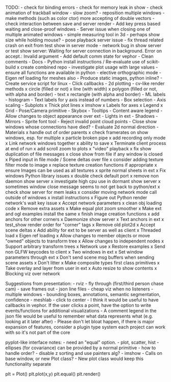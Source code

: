 TODO:
	- check for binding errors
	- check for memory leak in show
	- check animation of trackball window - slow zoom?
	- reposition multiple windows
	- make methods (such as color ctor) more accepting of double vectors
	- check interaction between save and server render
	- Add key press based waiting and close-proof windows
	- Server issue when closing one of multiple animated windows
	- simple measuring tool in 3d - perhaps show size while holding mouse?
	- pose playback server issue
	- fix thread related crash on exit from test show in server mode
	- network bug in show server or test show server:
		Waiting for server connection in background.
		Error on accept.: Invalid argument
	- Add default comm state for vephor
	- Clean comments
	- Docs
	- Python install instructions / Re-evaluate use of scikit-build
	x create combined repo
	- investigate plot usage with large values
	- ensure all functions are available in python
	- elective orthographic mode
	- Eigen ref loading for meshes also
	- Produce static images, python inline?
	- Create service script for linux
	- Click callbacks
	- 2d plotting
		- cv-like render methods
			x circle (filled or not)
			x line (with width)
			x polygon (filled or not, with alpha and border)
			- text
			x rectangle (with alpha and border)
		- ML labels
		- histogram
		- Text labels for y axis instead of numbers
		- Box selection
		- Axis scaling
		- Subplots
		x Thick plot lines
		x imshow
		x Labels for axes
		x Legend
		x Grid
	- Pose/Camera primitive
	- Skybox
	- Tooltips
	- Content aware legend
	- Allow changes to object appearance over ext
	- Lights in ext
	- Shadows
	- Mirrors
	- Sprite font tool
	- Reject invalid point cloud points
	- Close show windows whose connections have died?
	- Evaluate 2d normal direction
	- Materials
	x handle out of order parents
	x check framerates on show windows, esp. for multiple
	x particle broken pipe
	x add recording only mode
	x Link network windows together
	x ability to save
	x Terminate client process at end of run
	x add scroll zoom to plots
	x "video" playback
	x fix show duplication of file messages
	x close show from file if any window is closed
	x Piped input in file mode / Scene deltas over file
	x consider adding texture filter mode to image
	x replace texture creation functions if appropriate
	x ensure Images can be used as all textures
	x sprite normal sheets in ext
	x Fix windows Python library issues
	x double check default port
	x remove non daemon show server
	x investigate high cpu use in dormant show server
	x sometimes window close message seems to not get back to python/ext
	x check show server for mem leaks
	x consider moving network mode call outside of windows
	x install instructions
	x Figure out Python render network's wait key issue
	x Accept network parameters
	x clean obj loading code
	x Remove extra assets
	x Make equal plot zoom smoother
	x Make ext and ogl examples install the same
	x finish image creation functions
	x add anchors for other corners
	x Daemonize show server
	x Text anchors in ext
	x test_show render order for "corner" tags
	x Remove old plot2d
	x Accept scene deltas
	x Add ability for ext to be server as well as client
	x Threaded load
	x Eigen ref loading
	x Allow changes to member objects or move "owned" objects to transform tree
	x Allow changes to independent nodes
	x Support arbitrary transform trees
	x Network use
	x Restore examples
	x Send non GLFW keycodes to client
	x Two windows in ext
	x Set window parameters through ext
	x Don't send scene msg buffers when sending scene assets
	x Don't litter
	x Make composite types first class primitives
	x Take overlay and layer from user in ext
	x Auto resize to show contents
	x Blocking viz over network

Suggestions from presentation:
	- rviz - fly through (first/third person chase cam)
	- save frames out
	- json line files
	- cheap viz when no listeners
	- multiple windows
	- bounding boxes, annotations, semantic segmentation, confidence
	- meshlab - click to center
	- I think it would be useful to have callbacks in vephor. If the user clicks a point, have the option to write events/functions for additional visualizations
	- A comment legend in the json file would be useful to remember what data represents what (e.g. looking at it later after)
	- Please don't let bloat happen, if there is major expansion of features, consider a plugin type system each project can work with so it's not part of the core

pyplot-like interface notes:
	- need an "equal" option.
	- plot, scatter, hist
	- ellipses (for covariance) can be provided by a normal primitive - how to handle order?
	- disable z sorting and use painters alg?
	- imshow
	- Calls on base window, or new Plot class?
		- New plot class would keep this functionality separate

plt = Plot()
plt.plot(x,y)
plt.equal()
plt.render()
